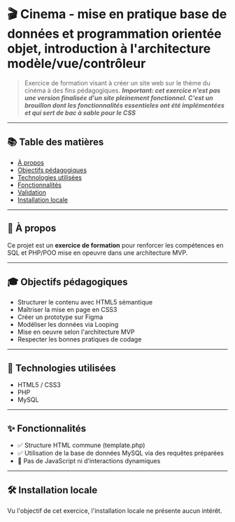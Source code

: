# 🎬 Cinema - mise en pratique base de données et programmation orientée objet, introduction à l'architecture modèle/vue/contrôleur

> Exercice de formation visant à créer un site web sur le thème du cinéma à des fins pédagogiques.
***Important: cet exercice n'est pas une version finalisée d'un site pleinement fonctionnel. C'est un brouillon dont les fonctionnalités essentieles ont été implémentées et qui sert de bac à sable pour le CSS***

---

## 📚 Table des matières

- [À propos](#à-propos)
- [Objectifs pédagogiques](#objectifs-pédagogiques)
- [Technologies utilisées](#technologies-utilisées)
- [Fonctionnalités](#fonctionnalités)
- [Validation](#validation)
- [Installation locale](#installation-locale)

---

## 🧠 À propos

Ce projet est un **exercice de formation** pour renforcer les compétences en SQL et PHP/POO mise en opeuvre dans une architecture MVP.

---

## 🎓 Objectifs pédagogiques

- Structurer le contenu avec HTML5 sémantique
- Maîtriser la mise en page en CSS3
- Créer un prototype sur Figma
- Modéliser les données via Looping
- Mise en oeuvre selon l'architecture MVP
- Respecter les bonnes pratiques de codage

---

## 🧰 Technologies utilisées

- HTML5 / CSS3
- PHP
- MySQL

---

## ✨ Fonctionnalités

- ✅ Structure HTML commune (template.php)
- ✅ Utilisation de la base de données MySQL via des requêtes préparées
- 🚫 Pas de JavaScript ni d’interactions dynamiques

---

## 🛠️ Installation locale

Vu l'objectif de cet exercice, l'installation locale ne présente aucun intérêt.
